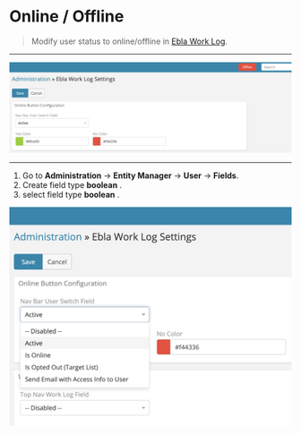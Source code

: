 # Online / Offline

> Modify user status to online/offline
> in [Ebla Work Log](https://www.eblasoft.com.tr/espocrm-extension-page/espocrm-ebla-worklog).


---

![Online / Offline](../../_static/images/extensions/work-log/online-offline.png)

---

1. Go to **Administration** -> **Entity Manager** -> **User** -> **Fields**.
2. Create field type **boolean** .
3. select field type **boolean**  .

![Online / Offline](../../_static/images/extensions/work-log/online-offline-op.png)